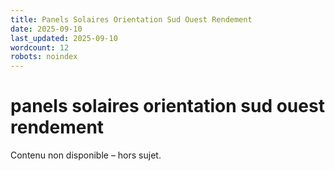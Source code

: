 ```yaml
---
title: Panels Solaires Orientation Sud Ouest Rendement
date: 2025-09-10
last_updated: 2025-09-10
wordcount: 12
robots: noindex
---
```


# panels solaires orientation sud ouest rendement

Contenu non disponible – hors sujet.